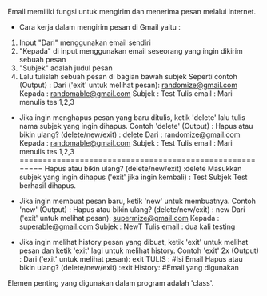 Email memiliki fungsi untuk mengirim dan menerima pesan melalui internet.
- Cara kerja dalam mengirim pesan di Gmail yaitu :
1. Input "Dari" menggunakan email sendiri
2. "Kepada" di input menggunakan email seseorang yang ingin dikirim sebuah pesan
3. "Subjek" adalah judul pesan
4. Lalu tulislah sebuah pesan di bagian bawah subjek
Seperti contoh (Output) :
Dari ('exit' untuk melihat pesan): randomize@gmail.com
Kepada : randomable@gmail.com
Subjek : Test
Tulis email : Mari menulis tes 1,2,3

- Jika ingin menghapus pesan yang baru ditulis, ketik 'delete' lalu tulis nama subjek yang ingin dihapus.
Contoh 'delete' (Output) :
Hapus atau bikin ulang? (delete/new/exit) : delete
Dari :  randomize@gmail.com
Kepada :  randomable@gmail.com
Subjek :  Test
Tulis email :  Mari menulis tes 1,2,3
========================================================
Hapus atau bikin ulang? (delete/new/exit) :delete
Masukkan subjek yang ingin dihapus ('exit' jika ingin kembali) : Test
Subjek Test berhasil dihapus.

- Jika ingin membuat pesan baru, ketik 'new' untuk membuatnya.
Contoh 'new' (Output) :
Hapus atau bikin ulang? (delete/new/exit) : new
Dari ('exit' untuk melihat pesan): supermize@gmail.com
Kepada : superable@gmail.com
Subjek : NewT
Tulis email : dua kali testing

- Jika ingin melihat history pesan yang dibuat, ketik 'exit' untuk melihat pesan dan ketik 'exit' lagi untuk melihat history.
Contoh 'exit' 2x (Output) :
Dari ('exit' untuk melihat pesan): exit
TULIS : #Isi Email
Hapus atau bikin ulang? (delete/new/exit) :exit
History: #Email yang digunakan

Elemen penting yang digunakan dalam program adalah 'class'.
